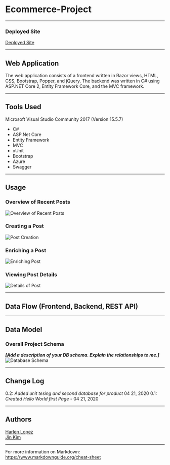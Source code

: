 # Ecommerce-Project
---
### Deployed Site

[Deployed Site](https://e-commercemvc.azurewebsites.net/)

---
## Web Application

The web application consists of a frontend written in Razor views, HTML, CSS,
Bootstrap, Popper, and jQuery. The backend was written in C# using ASP.NET Core 2, Entity Framework Core, and the MVC framework.



---

## Tools Used
Microsoft Visual Studio Community 2017 (Version 15.5.7)

- C#
- ASP.Net Core
- Entity Framework
- MVC
- xUnit
- Bootstrap
- Azure
- Swagger

---

## Usage

### Overview of Recent Posts
![Overview of Recent Posts](https://via.placeholder.com/500x250)

### Creating a Post
![Post Creation](https://via.placeholder.com/500x250)

### Enriching a Post
![Enriching Post](https://via.placeholder.com/500x250)

### Viewing Post Details
![Details of Post](https://via.placeholder.com/500x250)

---
## Data Flow (Frontend, Backend, REST API)


---
## Data Model

### Overall Project Schema
***[Add a description of your DB schema. Explain the relationships to me.]***  
![Database Schema](/assets/img/ERD.png)

---

## Change Log
0.2: *Added unit tesing and second database for product* 04 21, 2020
0.1: *Created Hello World first Page* -  04 21, 2020


---

## Authors
[Harlen Lopez](https://github.com/harlenlopez)  
[Jin Kim](https://github.com/jinwoov)

---

For more information on Markdown: https://www.markdownguide.org/cheat-sheet